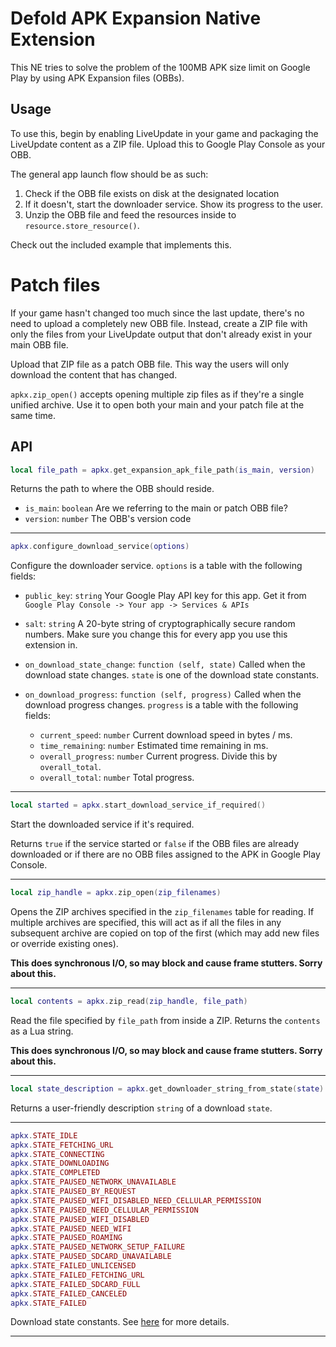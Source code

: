# Defold APK Expansion Native Extension

This NE tries to solve the problem of the 100MB APK size limit on Google Play by
using APK Expansion files (OBBs).

## Usage

To use this, begin by enabling LiveUpdate in your game and packaging the LiveUpdate
content as a ZIP file. Upload this to Google Play Console as your OBB.

The general app launch flow should be as such:
1. Check if the OBB file exists on disk at the designated location
2. If it doesn't, start the downloader service. Show its progress to the user.
3. Unzip the OBB file and feed the resources inside to `resource.store_resource()`.

Check out the included example that implements this.

# Patch files

If your game hasn't changed too much since the last update, there's no need
to upload a completely new OBB file. Instead, create a ZIP file with only the
files from your LiveUpdate output that don't already exist in your main OBB file.

Upload that ZIP file as a patch OBB file. This way the users will only download
the content that has changed.

`apkx.zip_open()` accepts opening multiple zip files as if they're a single
unified archive. Use it to open both your main and your patch file at the same
time.

## API

```lua
local file_path = apkx.get_expansion_apk_file_path(is_main, version)
```

Returns the path to where the OBB should reside.

* `is_main`: `boolean` Are we referring to the main or patch OBB file?
* `version`: `number` The OBB's version code

-----

```lua
apkx.configure_download_service(options)
```

Configure the downloader service. `options` is a table with the following fields:

* `public_key`: `string` Your Google Play API key for this app. Get it from
`Google Play Console -> Your app -> Services & APIs`
* `salt`: `string` A 20-byte string of cryptographically secure random numbers.
Make sure you change this for every app you use this extension in.
* `on_download_state_change`: `function (self, state)` Called when the download state
changes. `state` is one of the download state constants.
* `on_download_progress`: `function (self, progress)` Called when the download progress
changes. `progress` is a table with the following fields:

  * `current_speed`: `number` Current download speed in bytes / ms.
  * `time_remaining`: `number` Estimated time remaining in ms.
  * `overall_progress`: `number` Current progress. Divide this by `overall_total`.
  * `overall_total`: `number` Total progress.

-----

```lua
local started = apkx.start_download_service_if_required()
```

Start the downloaded service if it's required.

Returns `true` if the service started or `false` if the OBB files are already
downloaded or if there are no OBB files assigned to the APK in Google Play Console.

-----

```lua
local zip_handle = apkx.zip_open(zip_filenames)
```

Opens the ZIP archives specified in the `zip_filenames` table for reading. If
multiple archives are specified, this will act as if all the files in any subsequent
archive are copied on top of the first (which may add new files or override
existing ones).

**This does synchronous I/O, so may block and cause frame stutters. Sorry about this.**

-----

```lua
local contents = apkx.zip_read(zip_handle, file_path)
```

Read the file specified by `file_path` from inside a ZIP. Returns the `contents`
as a Lua string.

**This does synchronous I/O, so may block and cause frame stutters. Sorry about this.**

---

```lua
local state_description = apkx.get_downloader_string_from_state(state)
```

Returns a user-friendly description `string` of a download `state`.

-----

```lua
apkx.STATE_IDLE
apkx.STATE_FETCHING_URL
apkx.STATE_CONNECTING
apkx.STATE_DOWNLOADING
apkx.STATE_COMPLETED
apkx.STATE_PAUSED_NETWORK_UNAVAILABLE
apkx.STATE_PAUSED_BY_REQUEST
apkx.STATE_PAUSED_WIFI_DISABLED_NEED_CELLULAR_PERMISSION
apkx.STATE_PAUSED_NEED_CELLULAR_PERMISSION
apkx.STATE_PAUSED_WIFI_DISABLED
apkx.STATE_PAUSED_NEED_WIFI
apkx.STATE_PAUSED_ROAMING
apkx.STATE_PAUSED_NETWORK_SETUP_FAILURE
apkx.STATE_PAUSED_SDCARD_UNAVAILABLE
apkx.STATE_FAILED_UNLICENSED
apkx.STATE_FAILED_FETCHING_URL
apkx.STATE_FAILED_SDCARD_FULL
apkx.STATE_FAILED_CANCELED
apkx.STATE_FAILED
```

Download state constants. See [here](https://github.com/google/play-apk-expansion/blob/master/apkx_library/src/com/google/android/vending/expansion/downloader/IDownloaderClient.java) for more details.

-----

